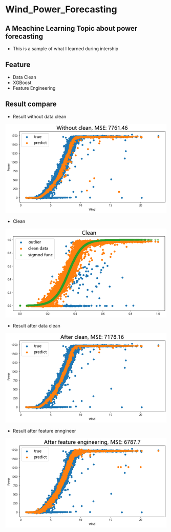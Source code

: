 # Wind_Power_Forecasting

## A Meachine Learning Topic about power forecasting
* This is a sample of what I learned during intership

## Feature
* Data Clean
* XGBoost
* Feature Engineering

## Result compare
* Result without data clean

![plot](./output.png)

* Clean

![plot](./output1.png)

* Result after data clean

![plot](./output2.png)

* Result after feature enngineer

![plot](./output3.png)
